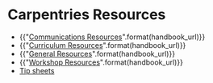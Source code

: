 # Carpentries Resources

* {{"[Communications Resources]({}/resources/communications)".format(handbook_url)}}
* {{"[Curriculum Resources]({}/resources/curriculum)".format(handbook_url)}}
* {{"[General Resources]({}/resources/general)".format(handbook_url)}}
* {{"[Workshop Resources]({}/resources/workshops)".format(handbook_url)}}
* [Tip sheets](/tip-sheets.md)